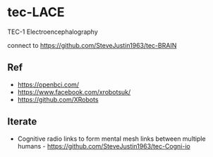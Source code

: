 # tec-LACE
TEC-1 Electroencephalography

connect to https://github.com/SteveJustin1963/tec-BRAIN

## Ref
- https://openbci.com/
- https://www.facebook.com/xrobotsuk/
- https://github.com/XRobots


## Iterate
- Cognitive radio links to form mental mesh links between multiple humans - https://github.com/SteveJustin1963/tec-Cogni-io
